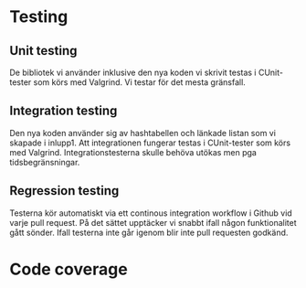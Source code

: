 # Testing

## Unit testing
De bibliotek vi använder inklusive den nya koden vi skrivit testas i CUnit-tester som körs med Valgrind. Vi testar för det mesta gränsfall.

## Integration testing
Den nya koden använder sig av hashtabellen och länkade listan som vi skapade i inlupp1. Att integrationen fungerar testas i CUnit-tester som körs med Valgrind. Integrationstesterna skulle behöva utökas men pga tidsbegränsningar.

## Regression testing
Testerna kör automatiskt via ett continous integration workflow i Github vid varje pull request. På det sättet upptäcker vi snabbt ifall någon funktionalitet gått sönder. Ifall testerna inte går igenom blir inte pull requesten godkänd.

# Code coverage
